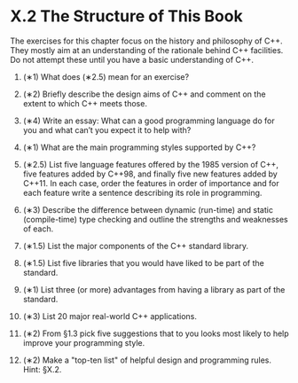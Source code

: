 # X.2 The Structure of This Book

The exercises for this chapter focus on the history and philosophy of C++. They mostly aim at an understanding of the rationale behind C++ facilities. Do not attempt these until you have a basic
understanding of C++.

1. (∗1) What does (∗2.5) mean for an exercise?

2. (∗2) Briefly describe the design aims of C++ and comment on the extent to which C++ meets those.

3. (∗4) Write an essay: What can a good programming language do for you and what can’t you expect it to help with?

4. (∗1) What are the main programming styles supported by C++?

5. (∗2.5) List five language features offered by the 1985 version of C++, five features added by C++98, and finally five new features added by C++11. In each case, order the features in
order of importance and for each feature write a sentence describing its role in programming.

6. (∗3) Describe the difference between dynamic (run-time) and static (compile-time) type checking and outline the strengths and weaknesses of each.

7. (∗1.5) List the major components of the C++ standard library.

8. (∗1.5) List five libraries that you would have liked to be part of the standard.

9. (∗1) List three (or more) advantages from having a library as part of the standard.

10. (∗3) List 20 major real-world C++ applications.

11. (∗2) From §1.3 pick five suggestions that to you looks most likely to help improve your programming style.

12. (∗2) Make a "top-ten list" of helpful design and programming rules. Hint: §X.2.